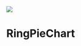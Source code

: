 <img src="https://github.com/jwd-ali/TidalTestProject/blob/master/images/header/header.png">
<p><h1 align="left">RingPieChart</h1></p>
